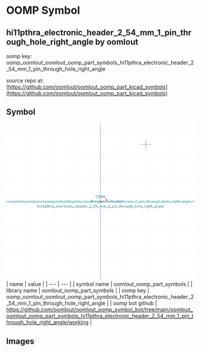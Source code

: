 # OOMP Symbol  
## hi11pthra_electronic_header_2_54_mm_1_pin_through_hole_right_angle  by oomlout  
  
oomp key: oomp_oomlout_oomlout_oomp_part_symbols_hi11pthra_electronic_header_2_54_mm_1_pin_through_hole_right_angle  
  
source repo at: [https://github.com/oomlout/oomlout_oomp_part_kicad_symbols](https://github.com/oomlout/oomlout_oomp_part_kicad_symbols)  
## Symbol  
  
[![working.png](working_600.png)](working.png)  
| name | value | 
| --- | --- | 
| symbol name | oomlout_oomp_part_symbols | 
| library name | oomlout_oomp_part_symbols | 
| oomp key | oomp_oomlout_oomlout_oomp_part_symbols_hi11pthra_electronic_header_2_54_mm_1_pin_through_hole_right_angle | 
| oomp bot github | https://github.com/oomlout/oomlout_oomp_symbol_bot/tree/main/oomlout_oomlout_oomp_part_symbols_hi11pthra_electronic_header_2_54_mm_1_pin_through_hole_right_angle/working | 
## Images  

